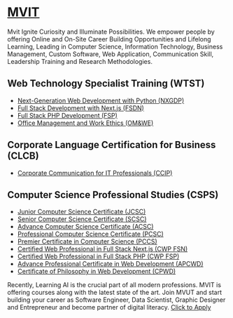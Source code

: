 # [MVIT](https://www.mvut.us/)
Mvit Ignite Curiosity and Illuminate Possibilities. We empower people by offering Online and On-Site Career Building Opportunities and Lifelong Learning, Leading in Computer Science, Information Technology, Business Management, Custom Software, Web Application, Communication Skill, Leadership Training and Research Methodologies.

## Web Technology Specialist Training (WTST)
- [Next-Generation Web Development with Python (NXGDP)](https://www.mvut.us/pages/study/programs/nxgd)
- [Full Stack Development with Next.js (FSDN)](https://www.mvut.us/pages/study/programs/fsdn)
- [Full Stack PHP Development (FSP)](https://www.mvut.us/pages/study/programs/php)
- [Office Management and Work Ethics (OM&WE)](https://www.mvut.us/pages/study/programs/omc)
## Corporate Language Certification for Business (CLCB)
- [Corporate Communication for IT Professionals (CCIP)](https://www.mvut.us/pages/study/programs/ccipc)
## Computer Science Professional Studies (CSPS)
- [Junior Computer Science Certificate (JCSC)](https://www.mvut.us/pages/study/programs/psc)
- [Senior Computer Science Certificate (SCSC)](https://www.mvut.us/pages/study/programs/esc)
- [Advance Computer Science Certificate (ACSC)](https://www.mvut.us/pages/study/programs/ssc)
- [Professional Computer Science Certificate (PCSC)](https://www.mvut.us/pages/study/programs/hssc)
- [Premier Certificate in Computer Science (PCCS)](https://www.mvut.us/pages/study/programs/bscs)
- [Certified Web Professional in Full Stack Next.js (CWP FSN)](https://www.mvut.us/pages/study/programs/pgdfsn)
- [Certified Web Professional in Full Stack PHP (CWP FSP)](https://www.mvut.us/pages/study/programs/pgdfsp)
- [Advance Professional Certificate in Web Development (APCWD)](https://www.mvut.us/pages/study/programs/msfsd)
- [Certificate of Philosophy in Web Development (CPWD)](https://www.mvut.us/pages/study/programs/phdfsd)

Recently, Learning AI is the crucial part of all modern professions. MVIT is offering courses along with the latest state of the art. Join MVUT and start building your career as Software Engineer, Data Scientist, Graphic Designer and Entrepreneur and become partner of digital literacy. [Click to Apply](https://www.mvut.us/pages/apply) 
